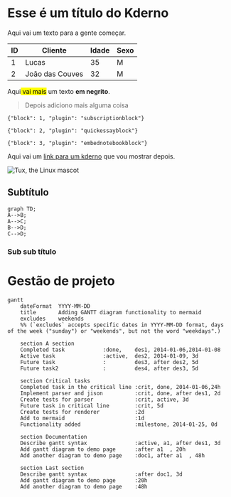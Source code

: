 # Esse é um título do Kderno

Aqui vai um texto para a gente começar.

| ID  | Cliente         | Idade | Sexo |
| --- | --------------- | ----- | ---- |
| 1   | Lucas           | 35    | M    |
| 2   | João das Couves | 32    | M    |

Aqui<mark> vai mais</mark> um texto **em negrito**.

>  Depois adiciono mais alguma coisa

```kderno
{"block": 1, "plugin": "subscriptionblock"}
```

```kderno
{"block": 2, "plugin": "quickessayblock"}
```

```kderno
{"block": 3, "plugin": "embednotebookblock"}
```

Aqui vai um [link para um kderno](/@lucas/meu-kderno-curso-1) que vou mostrar depois.

![Tux, the Linux mascot](https://mdg.imgix.net/assets/images/tux.png?auto=format&fit=clip&q=40&w=100)



## Subtítulo

```mermaid
graph TD;
A-->B;
A-->C;
B-->D;
C-->D;
```

### Sub sub título

# Gestão de projeto

```mermaid
gantt
    dateFormat  YYYY-MM-DD
    title       Adding GANTT diagram functionality to mermaid
    excludes    weekends
    %% (`excludes` accepts specific dates in YYYY-MM-DD format, days of the week ("sunday") or "weekends", but not the word "weekdays".)

    section A section
    Completed task            :done,    des1, 2014-01-06,2014-01-08
    Active task               :active,  des2, 2014-01-09, 3d
    Future task               :         des3, after des2, 5d
    Future task2              :         des4, after des3, 5d

    section Critical tasks
    Completed task in the critical line :crit, done, 2014-01-06,24h
    Implement parser and jison          :crit, done, after des1, 2d
    Create tests for parser             :crit, active, 3d
    Future task in critical line        :crit, 5d
    Create tests for renderer           :2d
    Add to mermaid                      :1d
    Functionality added                 :milestone, 2014-01-25, 0d

    section Documentation
    Describe gantt syntax               :active, a1, after des1, 3d
    Add gantt diagram to demo page      :after a1  , 20h
    Add another diagram to demo page    :doc1, after a1  , 48h

    section Last section
    Describe gantt syntax               :after doc1, 3d
    Add gantt diagram to demo page      :20h
    Add another diagram to demo page    :48h
```
